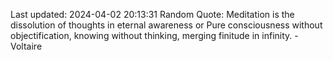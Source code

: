 Last updated: 2024-04-02 20:13:31
Random Quote: Meditation is the dissolution of thoughts in eternal awareness or Pure consciousness without objectification, knowing without thinking, merging finitude in infinity. - Voltaire